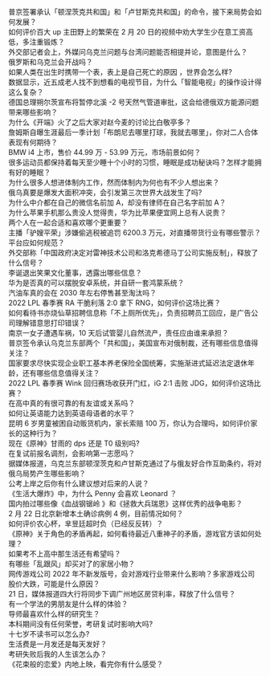 普京签署承认「顿涅茨克共和国」和「卢甘斯克共和国」的命令，接下来局势会如何发展？  
如何评价百大 up 主田野上的繁荣在 2 月 20 日的视频中劝大学生少在意工资高低，多注重锻炼？  
外交部记者会上，外媒问乌克兰问题与台湾问题能否相提并论，意图是什么？  
俄罗斯和乌克兰会开战吗？  
如果人类在出生时携带一个表，表上是自己死亡的原因 ，世界会怎么样?  
数据显示，近五成老人找不到想看的电视节目，为什么「智能电视」的操作设计得这么复杂？  
德国总理朔尔茨宣布将暂停北溪 -2 号天然气管道审批，这会给德俄双方能源问题带来哪些影响？  
为什么《开端》火了之后大家对赵今麦的讨论比白敬亭多？  
詹姆斯自曝生涯最后一季计划「布朗尼去哪里打球，我就去哪里」，你对二人合体表现有何期待？  
BMW i4 上市，售价 44.99 万 - 53.99 万元，市场前景如何？  
很多运动员都保持着每天至少睡十个小时的习惯，睡眠是成功秘诀吗？怎样才能拥有好的睡眠？  
为什么很多人想进体制内工作，然而体制内为何也有不少人想出来？  
俄乌真要是爆发大面积冲突，会引发第三次世界大战发生了吗?  
为什么中介都在自己的微信名前加 A，却没有律师在自己名字前加 A？  
为什么苹果手机那么贵没人觉得贵，华为比苹果便宜网上总有人说贵？  
两个人在一起合适和喜欢哪个更重要？  
主播「驴嫂平荣」涉嫌偷逃税被追罚 6200.3 万元，对直播带货行业有哪些警示？平台应如何规范？  
外交部称「中国政府决定对雷神技术公司和洛克希德马丁公司实施反制」，释放了什么信号？  
李诞退出笑果文化董事，透露出哪些信息？  
华为是否真的可以摆脱安卓系统，并自研一套鸿蒙系统？  
汽油车真的会在 2030 年左右停售甚至淘汰吗？  
2022 LPL 春季赛 RA 干脆利落 2:0 拿下 RNG，如何评价这场比赛？  
如何看待书亦烧仙草招聘信息称「不上厕所优先」，负责招聘员工回应，是广告公司理解错意思打印错误？  
南京一女子遭遇车祸，10 天后试管婴儿自然流产，责任应由谁来承担？  
普京签令承认乌克兰东部两个「共和国」，美国宣布对俄制裁，还有哪些信息值得关注？  
国家要求尽快实现企业职工基本养老保险全国统筹，实施渐进式延迟法定退休年龄，还有哪些信息值得关注？  
2022 LPL 春季赛 Wink 回归赛场收获开门红，iG 2:1 击败 JDG，如何评价这场比赛？  
在高中真的有很可靠的有友谊或关系吗？  
如何让英语能力达到英语母语者的水平？  
昆明 6 岁男童被困自动贩货机内，家长索赔 100 万，你认为合理吗，如何评价家长的这种行为？  
现在《原神》甘雨的 dps 还是 T0 级别吗?  
在复试前报名调剂，会影响第一志愿吗？  
据媒体报道，乌克兰东部顿涅茨克和卢甘斯克通过了与俄友好合作互助条约，将对俄乌局势产生哪些影响？  
公考上岸之后你有什么建议想对后来的人说？  
《生活大爆炸》中，为什么 Penny 会喜欢 Leonard ？  
国内拍过哪些像《血战钢锯岭 》和《拯救大兵瑞恩》这样优秀的战争电影？  
2 月 22 日北京新增本土确诊病例 4 例，目前情况如何？  
如何评价农心杯，芈昱廷超时负（已经反反转）？  
《原神》关于角色的矛盾再起，如何看待最近八重神子的矛盾，游戏官方该如何处理？  
如果考不上高中那生活还有希望吗？  
​有哪些「乱跟风」却买对了的家居小物？  
网传游戏公司 2022 年不新发版号，会对游戏行业带来什么影响？多家游戏公司股价大跌，可能是什么原因？  
21 日，媒体报道四大行将同步下调广州地区房贷利率，释放了什么信号？  
有一个学法的男朋友是什么样的体验？  
导师最喜欢什么样的研究生？  
本科期间没有任何荣誉，考研复试时影响大吗?  
十七岁不读书可以怎么办?  
生活费是一月发还是每天发好？  
考研失败后我的人生该怎么办？  
《花束般的恋爱》内地上映，看完你有什么感受？  
